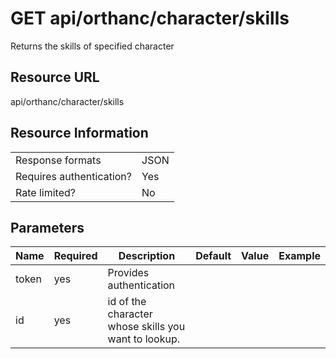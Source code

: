 
# GET api/orthanc/character/skills
Returns the skills of specified character

## Resource URL
api/orthanc/character/skills

  
## Resource Information
|||
|--|--|
|Response formats  | JSON  |
|Requires authentication?| Yes |
|Rate limited?  | No  |
## Parameters

| Name |  Required | Description | Default | Value |  Example
|--|--|--|--|--|--
token | yes | Provides authentication
id | yes | id of the character whose skills you want to lookup. | 
